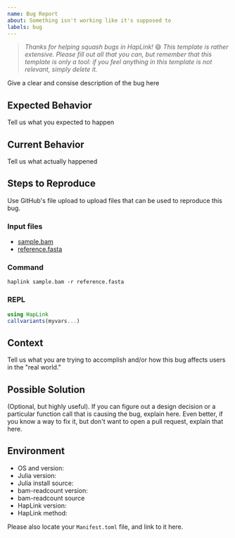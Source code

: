 ```yaml
---
name: Bug Report
about: Something isn't working like it's supposed to
labels: bug
---
```


> _Thanks for helping squash bugs in HapLink!_ :smile:
> _This template is rather extensive. Please fill out all that you can, but
> remember that this template is only a tool: if you feel anything in this
> template is not relevant, simply delete it._

Give a clear and consise description of the bug here

## Expected Behavior

Tell us what you expected to happen

## Current Behavior

Tell us what actually happened

## Steps to Reproduce

Use GitHub's file upload to upload files that can be used to reproduce this bug.

### Input files

- [sample.bam](#)
- [reference.fasta](#)

### Command

```shellsession
haplink sample.bam -r reference.fasta
```

### REPL

```julia
using HapLink
callvariants(myvars...)
```

## Context

Tell us what you are trying to accomplish and/or how this bug affects users in
the "real world."

## Possible Solution

(Optional, but highly useful). If you can figure out a design decision or a
particular function call that is causing the bug, explain here. Even better, if
you know a way to fix it, but don't want to open a pull request, explain that
here.

## Environment

- OS and version: <!-- e.g. CentOS 8, Mac OS (Big Sur), Ubuntu 20.04 -->
- Julia version: <!-- e.g. 1.6.3, 1.6.0, nightly -->
- Julia install source: <!-- e.g. Distro package, Homebrew, Conda, Docker image (include link) -->
- bam-readcount version: <!-- e.g. 1.0.0 -->
- bam-readcount source <!-- e.g. self-built, Conda, Docker image (include link) -->
- HapLink version: <!-- e.g. 0.1.0 -->
- HapLink method: <!-- CLI, REPL, or both -->

Please also locate your `Manifest.toml` file, and link to it here.
